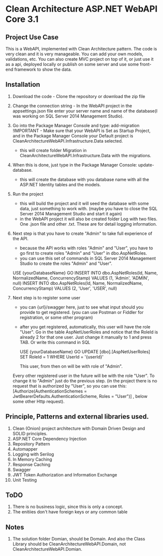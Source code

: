 # Clean Architecture ASP.NET WebAPI Core 3.1

## Project Use Case

This is a WebAPI, implemented with Clean Architecture pattern. The code is very clean and it is very manageable. 
You can add your own models, validations, etc. You can also create MVC project on top of it, or just 
use it as a api, deployed locally or publish on some server and use some front-end framework to show the data.

## Installation

1.  Download the code - Clone the repository or download the zip file

2.  Change the connection string - In the WebAPI project in the appsettings.json file enter your server name 
    and name of the database(I was working on SQL Server 2014 Management Studio).

3.  Go into the Package Manager Console and type: add-migration 
      !IMPORTANT - Make sure that your WebAPI is Set as Startup Project, 
      and in the Package Manager Console your Default project is CleanArchitectureWebAPI.Infrastructure.Data selected.
    - this will create folder Migration in CleanArchitectureWebAPI.Infrastructure.Data with the migrations. 
      
4.  When this is done, just type in the Package Manager Console: update-database.
    - this will create the database with you database name with all the ASP.NET Identity tables and the models.
    
5.  Run the project
    - this will build the project and it will seed the database with some data, just something to work with. 
      (maybe you have to close the SQL Server 2014 Management Studio and start it again)
    - in the WebAPI project it will also be created folder Log with two files. One .json file and other .txt.
      These are for detail logging information.
    
6.  Next step is that you have to create "Admin" to take full experience of the API. 
    - because the API works with roles "Admin" and "User", you have to go first to create roles "Admin" and "User" in dbo.AspNetRoles.
    - you can use this set of commands in SQL Server 2014 Management Studio to create the roles "Admin" and "User".
    
    USE {yourDatabaseName}
    GO
    INSERT INTO dbo.AspNetRoles(Id, Name, NormalizedName, ConcurrencyStamp)
    VALUES (1, 'Admin', 'ADMIN', null)
    INSERT INTO dbo.AspNetRoles(Id, Name, NormalizedName, ConcurrencyStamp)
    VALUES (2, 'User', 'USER', null)
    
7.  Next step is to register some user
    - you can {url}/swagger here, just to see what input should you provide to get registered. (you can use Postman or Fiddler for registration, or some other program)
    - after you get registered, automatically, this user will have the role "User". 
       Go in the table AspNetUserRoles and notice that the RoleId is already 2 for that one user. Just change it manually to 1 and press TAB.
       Or write this command in SQL
       
       USE {yourDatabaseName}
       GO
       UPDATE [dbo].[AspNetUserRoles] SET RoleId = 1 
       WHERE UserId = '{userId}'
       
       This user, from then on will be with role of "Admin". 
    
    Every other registered user in the future will be with the role "User". To change it to "Admin" just do the previous step. 
    (in the project there is no request that is authorized by "User", so you can use this:
      [Authorize(AuthenticationSchemes = JwtBearerDefaults.AuthenticationScheme, Roles = "User")] , below some other Http request).

## Principle, Patterns and external libraries used.

1. Clean (Onion) project architecture with Domain Driven Design and SOLID principles.
2. ASP.NET Core Dependency Injection
3. Repository Pattern
4. Automapper
5. Logging with Serilog
6. In Memory Caching
7. Response Caching
8. Swagger
9. JWT Token Authorization and Information Exchange
10. Unit Testing

## ToDO

1. There is no business logic, since this is only a concept.
2. The enitiies don't have foreign keys or any common table

## Notes
1. The solution folder Domian, should be Domain. And also the Class Library should be CleanArchitectureWebAPI.Domain, not CleanArchitectureWebAPI.Domian.
